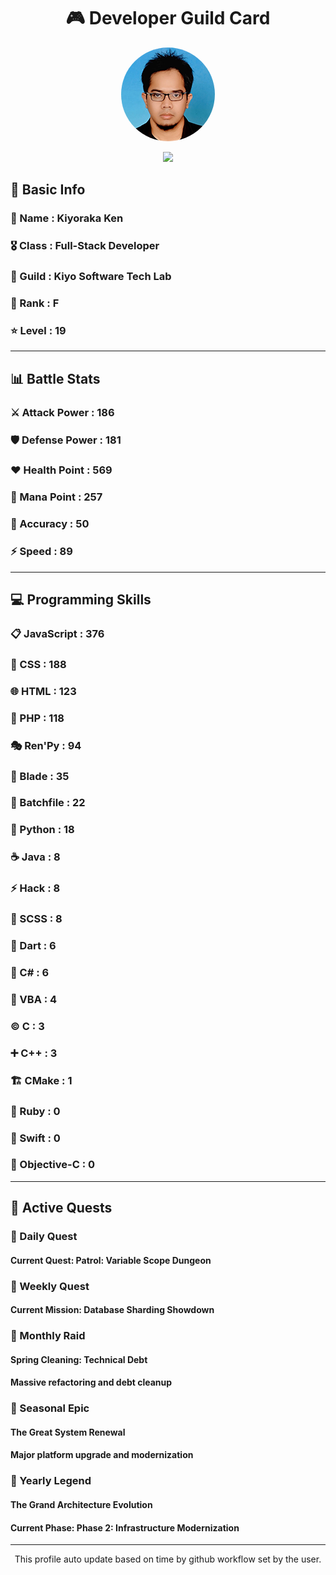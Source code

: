<div align="center">

# 🎮 Developer Guild Card

<!-- Replace with your profile image -->
<img src="./assets/profile.png" width="150" height="150" style="border-radius: 50%"/>

![](https://komarev.com/ghpvc/?username=Kiyoraka&style=flat)
</div>

##  📌 Basic Info
### 👤 Name : Kiyoraka Ken
### 🎖️ Class : Full-Stack Developer
### 🎪 Guild : Kiyo Software Tech Lab 
### 🔰 Rank : F 
### ⭐ Level : 19

---
## 📊 Battle Stats

### ⚔️ Attack Power  : 186 
### 🛡️ Defense Power : 181 
### ❤️ Health Point  : 569 
### 🔮 Mana Point    : 257 
### 🎯 Accuracy      : 50 
### ⚡ Speed         : 89

---
## 💻 Programming Skills

### 📋 JavaScript : 376
### 🎨 CSS : 188
### 🌐 HTML : 123
### 🐘 PHP : 118
### 🎭 Ren'Py : 94
### 📝 Blade : 35
### 📝 Batchfile : 22
### 🐍 Python : 18
### ☕ Java : 8
### ⚡ Hack : 8
### 💅 SCSS : 8
### 🎯 Dart : 6
### 🎯 C# : 6
### 📝 VBA : 4
### ©️ C : 3
### ➕ C++ : 3
### 🏗️ CMake : 1
### 💎 Ruby : 0
### 🏃 Swift : 0
### 🎯 Objective-C : 0

---
## 📜 Active Quests

### 🌅 Daily Quest

#### Current Quest: Patrol: Variable Scope Dungeon

### 📅 Weekly Quest
#### Current Mission: Database Sharding Showdown

### 🌙 Monthly Raid
#### Spring Cleaning: Technical Debt
#### Massive refactoring and debt cleanup

### 🌠 Seasonal Epic
#### The Great System Renewal
#### Major platform upgrade and modernization

### 👑 Yearly Legend
#### The Grand Architecture Evolution
#### Current Phase: Phase 2: Infrastructure Modernization

---
<div align="center">
  This profile auto update based on time by github workflow set by the user.
</div>